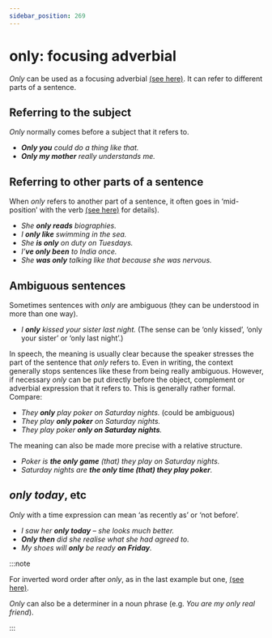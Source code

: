 ```yaml
---
sidebar_position: 269
---
```


# only: focusing adverbial

*Only* can be used as a focusing adverbial [(see here)](./../../grammar/adverbs-and-adverbials/focusing-adverbials). It can refer to different parts of a sentence.

## Referring to the subject

*Only* normally comes before a subject that it refers to.

- ***Only you** could do a thing like that.*
- ***Only my mother** really understands me.*

## Referring to other parts of a sentence

When *only* refers to another part of a sentence, it often goes in ‘mid-position’ with the verb [(see here)](./../../grammar/adverbs-and-adverbials/mid-position-details) for details).

- *She **only reads** biographies.*
- *I **only like** swimming in the sea.*
- *She **is only** on duty on Tuesdays.*
- *I’**ve only been** to India once.*
- *She **was only** talking like that because she was nervous.*

## Ambiguous sentences

Sometimes sentences with *only* are ambiguous (they can be understood in more than one way).

- *I **only** kissed your sister last night.* (The sense can be ‘only kissed’, ‘only your sister’ or ‘only last night’.)

In speech, the meaning is usually clear because the speaker stresses the part of the sentence that *only* refers to. Even in writing, the context generally stops sentences like these from being really ambiguous. However, if necessary *only* can be put directly before the object, complement or adverbial expression that it refers to. This is generally rather formal. Compare:

- *They **only** play poker on Saturday nights.* (could be ambiguous)
- *They play **only poker** on Saturday nights.*
- *They play poker **only on Saturday nights**.*

The meaning can also be made more precise with a relative structure.

- *Poker is **the only game** (that) they play on Saturday nights.*
- *Saturday nights are **the only time (that) they play poker**.*

## *only today*, etc

*Only* with a time expression can mean ‘as recently as’ or ‘not before’.

- *I saw her **only today** – she looks much better.*
- ***Only then** did she realise what she had agreed to.*
- *My shoes will **only** be ready **on Friday**.*

:::note

For inverted word order after *only*, as in the last example but one, [(see here)](./../../grammar/information-structure/inversion-auxiliary-verb-before-subject#after-negative-and-restrictive-expressions-at-no-time-was-he-).

*Only* can also be a determiner in a noun phrase (e.g. *You are my only real friend*).

:::
